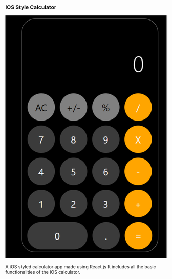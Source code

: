 ### IOS Style Calculator
![alt text](image.png)

A iOS styled calculator app made using React.js
It includes all the basic functionalities of the iOS calculator. 